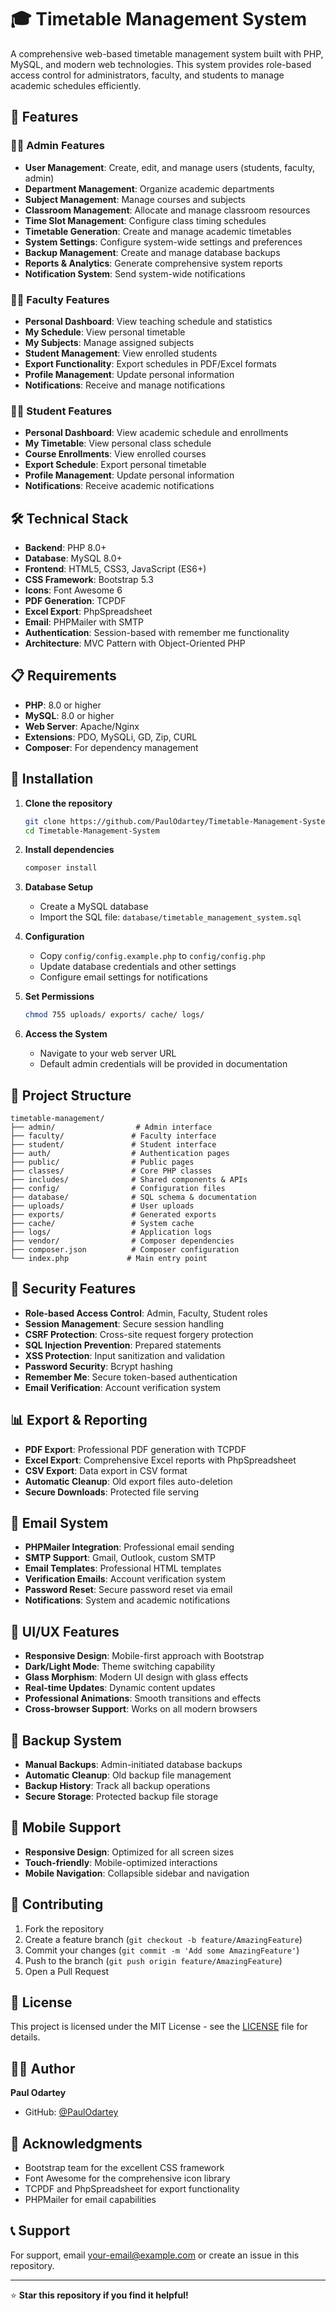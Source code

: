# 🎓 Timetable Management System

A comprehensive web-based timetable management system built with PHP, MySQL, and modern web technologies. This system provides role-based access control for administrators, faculty, and students to manage academic schedules efficiently.

## 🌟 Features

### 👨‍💼 Admin Features
- **User Management**: Create, edit, and manage users (students, faculty, admin)
- **Department Management**: Organize academic departments
- **Subject Management**: Manage courses and subjects
- **Classroom Management**: Allocate and manage classroom resources
- **Time Slot Management**: Configure class timing schedules
- **Timetable Generation**: Create and manage academic timetables
- **System Settings**: Configure system-wide settings and preferences
- **Backup Management**: Create and manage database backups
- **Reports & Analytics**: Generate comprehensive system reports
- **Notification System**: Send system-wide notifications

### 👨‍🏫 Faculty Features
- **Personal Dashboard**: View teaching schedule and statistics
- **My Schedule**: View personal timetable
- **My Subjects**: Manage assigned subjects
- **Student Management**: View enrolled students
- **Export Functionality**: Export schedules in PDF/Excel formats
- **Profile Management**: Update personal information
- **Notifications**: Receive and manage notifications

### 👨‍🎓 Student Features
- **Personal Dashboard**: View academic schedule and enrollments
- **My Timetable**: View personal class schedule
- **Course Enrollments**: View enrolled courses
- **Export Schedule**: Export personal timetable
- **Profile Management**: Update personal information
- **Notifications**: Receive academic notifications

## 🛠️ Technical Stack

- **Backend**: PHP 8.0+
- **Database**: MySQL 8.0+
- **Frontend**: HTML5, CSS3, JavaScript (ES6+)
- **CSS Framework**: Bootstrap 5.3
- **Icons**: Font Awesome 6
- **PDF Generation**: TCPDF
- **Excel Export**: PhpSpreadsheet
- **Email**: PHPMailer with SMTP
- **Authentication**: Session-based with remember me functionality
- **Architecture**: MVC Pattern with Object-Oriented PHP

## 📋 Requirements

- **PHP**: 8.0 or higher
- **MySQL**: 8.0 or higher
- **Web Server**: Apache/Nginx
- **Extensions**: PDO, MySQLi, GD, Zip, CURL
- **Composer**: For dependency management

## 🚀 Installation

1. **Clone the repository**
   ```bash
   git clone https://github.com/PaulOdartey/Timetable-Management-System.git
   cd Timetable-Management-System
   ```

2. **Install dependencies**
   ```bash
   composer install
   ```

3. **Database Setup**
   - Create a MySQL database
   - Import the SQL file: `database/timetable_management_system.sql`

4. **Configuration**
   - Copy `config/config.example.php` to `config/config.php`
   - Update database credentials and other settings
   - Configure email settings for notifications

5. **Set Permissions**
   ```bash
   chmod 755 uploads/ exports/ cache/ logs/
   ```

6. **Access the System**
   - Navigate to your web server URL
   - Default admin credentials will be provided in documentation

## 📁 Project Structure

```
timetable-management/
├── admin/                  # Admin interface
├── faculty/               # Faculty interface  
├── student/               # Student interface
├── auth/                  # Authentication pages
├── public/                # Public pages
├── classes/               # Core PHP classes
├── includes/              # Shared components & APIs
├── config/                # Configuration files
├── database/              # SQL schema & documentation
├── uploads/               # User uploads
├── exports/               # Generated exports
├── cache/                 # System cache
├── logs/                  # Application logs
├── vendor/                # Composer dependencies
├── composer.json          # Composer configuration
└── index.php             # Main entry point
```

## 🔐 Security Features

- **Role-based Access Control**: Admin, Faculty, Student roles
- **Session Management**: Secure session handling
- **CSRF Protection**: Cross-site request forgery protection
- **SQL Injection Prevention**: Prepared statements
- **XSS Protection**: Input sanitization and validation
- **Password Security**: Bcrypt hashing
- **Remember Me**: Secure token-based authentication
- **Email Verification**: Account verification system

## 📊 Export & Reporting

- **PDF Export**: Professional PDF generation with TCPDF
- **Excel Export**: Comprehensive Excel reports with PhpSpreadsheet
- **CSV Export**: Data export in CSV format
- **Automatic Cleanup**: Old export files auto-deletion
- **Secure Downloads**: Protected file serving

## 📧 Email System

- **PHPMailer Integration**: Professional email sending
- **SMTP Support**: Gmail, Outlook, custom SMTP
- **Email Templates**: Professional HTML templates
- **Verification Emails**: Account verification system
- **Password Reset**: Secure password reset via email
- **Notifications**: System and academic notifications

## 🎨 UI/UX Features

- **Responsive Design**: Mobile-first approach with Bootstrap
- **Dark/Light Mode**: Theme switching capability
- **Glass Morphism**: Modern UI design with glass effects
- **Real-time Updates**: Dynamic content updates
- **Professional Animations**: Smooth transitions and effects
- **Cross-browser Support**: Works on all modern browsers

## 🔄 Backup System

- **Manual Backups**: Admin-initiated database backups
- **Automatic Cleanup**: Old backup file management
- **Backup History**: Track all backup operations
- **Secure Storage**: Protected backup file storage

## 📱 Mobile Support

- **Responsive Design**: Optimized for all screen sizes
- **Touch-friendly**: Mobile-optimized interactions
- **Mobile Navigation**: Collapsible sidebar and navigation

## 🤝 Contributing

1. Fork the repository
2. Create a feature branch (`git checkout -b feature/AmazingFeature`)
3. Commit your changes (`git commit -m 'Add some AmazingFeature'`)
4. Push to the branch (`git push origin feature/AmazingFeature`)
5. Open a Pull Request

## 📄 License

This project is licensed under the MIT License - see the [LICENSE](LICENSE) file for details.

## 👨‍💻 Author

**Paul Odartey**
- GitHub: [@PaulOdartey](https://github.com/PaulOdartey)

## 🙏 Acknowledgments

- Bootstrap team for the excellent CSS framework
- Font Awesome for the comprehensive icon library
- TCPDF and PhpSpreadsheet for export functionality
- PHPMailer for email capabilities

## 📞 Support

For support, email your-email@example.com or create an issue in this repository.

---

⭐ **Star this repository if you find it helpful!**
